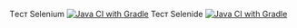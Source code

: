 Tест Selenium
[![Java CI with Gradle](https://github.com/Kondratqa/selenid/actions/workflows/main.yml/badge.svg)](https://github.com/Kondratqa/selenid/actions/workflows/main.yml)
Тест Selenide
[![Java CI with Gradle](https://github.com/Kondratqa/selenid/actions/workflows/sel.yml/badge.svg)](https://github.com/Kondratqa/selenid/actions/workflows/sel.yml)
